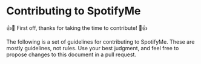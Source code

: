 # Contributing to SpotifyMe
:+1::tada: First off, thanks for taking the time to contribute! :tada::+1:

The following is a set of guidelines for contributing to SpotifyMe. These are mostly guidelines, not rules. Use your best judgment, and feel free to propose changes to this document in a pull request.

